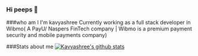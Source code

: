 ### Hi peeps 👋

<!--
**Kavyashree99/Kavyashree99** is a ✨ _special_ ✨ repository because its `README.md` (this file) appears on your GitHub profile.

Here are some ideas to get you started:

- 🔭 I’m currently working on ...
- 🌱 I’m currently learning ...
- 👯 I’m looking to collaborate on ...
- 🤔 I’m looking for help with ...
- 💬 Ask me about ...
- 📫 How to reach me: ...
- 😄 Pronouns: ...
- ⚡ Fun fact: ...
-->
###who am I
I'm kavyashree
Currently working as a full stack developer in Wibmo( A PayU/ Naspers FinTech company | Wibmo is a premium payment security and mobile payments company)

###Stats about me
[![Kavyashree's github stats](https://github-readme-stats.vercel.app/api?username=Kavyashree99)](https://github.com/Kavyashree99/github-readme-stats)
